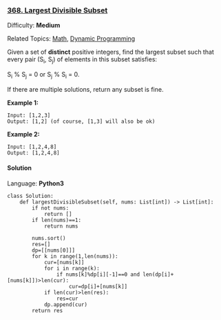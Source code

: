 ### [368\. Largest Divisible Subset](https://leetcode.com/problems/largest-divisible-subset/)

Difficulty: **Medium**  

Related Topics: [Math](https://leetcode.com/tag/math/), [Dynamic Programming](https://leetcode.com/tag/dynamic-programming/)


Given a set of **distinct** positive integers, find the largest subset such that every pair (S<sub style="display: inline;">i</sub>, S<sub style="display: inline;">j</sub>) of elements in this subset satisfies:

S<sub style="display: inline;">i</sub> % S<sub style="display: inline;">j</sub> = 0 or S<sub style="display: inline;">j</sub> % S<sub style="display: inline;">i</sub> = 0.

If there are multiple solutions, return any subset is fine.

**Example 1:**


```
Input: [1,2,3]
Output: [1,2] (of course, [1,3] will also be ok)
```


**Example 2:**

```
Input: [1,2,4,8]
Output: [1,2,4,8]
```


#### Solution

Language: **Python3**

```python3
class Solution:
    def largestDivisibleSubset(self, nums: List[int]) -> List[int]:
        if not nums:
            return []
        if len(nums)==1:
            return nums
        
        nums.sort()
        res=[]
        dp=[[nums[0]]]
        for k in range(1,len(nums)):
            cur=[nums[k]]
            for i in range(k):
                if nums[k]%dp[i][-1]==0 and len(dp[i]+[nums[k]])>len(cur):
                    cur=dp[i]+[nums[k]]
            if len(cur)>len(res):
                res=cur
            dp.append(cur)
        return res
        
```